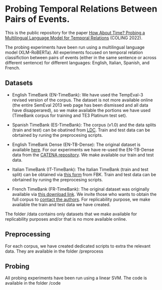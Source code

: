 # Probing Temporal Relations Between Pairs of Events.

This is the public repository for the paper [How About Time? Probing a Multilingual Language Model for Temporal Relations](https://github.com/irenedini/tlink_probing/blob/main/COLING_tlink_probing.pdf) (COLING 2022).

The probing experiments have been run using a multilingual language model (XLM-RoBERTa). All experiments focused on temporal relation classifiction between pairs of events (either in the same sentence or across different sentence) for different languages: English, Italian, Spanish, and French. 


## Datasets

- English TimeBank (EN-TimeBank): We have used the TempEval-3 revised version of the corpus. The dataset is not more available online (the entire SemEval 2013 web page has been dismissed and all data have disapperared), so we make available the portions we have used (TimeBank corpus for training and TE3 Platinum test set).

- Spanish TimeBank (ES-TimeBank): The corpus (v1.0) and the data splits (train and test) can be obatined from [LDC](https://catalog.ldc.upenn.edu/LDC2012T12). Train and test data can be obrtained by runing the preprocesing scripts.

- English TimeBank Dense (EN-TB-Dense): The original dataset is available [here](). For our experiments we have re-used the EN-TB-Dense data from the [CATENA repository](https://github.com/paramitamirza/CATENA/blob/master/data/TimebankDense.TLINK.txt). We make available our train and test data.

- Italian TimeBank (IT-TimeBank): The Italian TimeBank (train and test split) can be obtained via [this form](https://hltdistributor.fbk.eu/index.php) from FBK. Train and test data can be obrtained by runing the preprocesing scripts.

- French TimeBank (FR-TimeBank): The original dataset was originally available via [this download link](https://gforge.inria.fr/projects/fr-timebank/). We invite those who wants to obtain the full corpus to [contact the authors](https://hal.inria.fr/inria-00606631/fr/). For replicability purpose, we make available the train and test data we have created.

The folder /data contains only datasets that we make available for replicability purposes and/or that is no more available online.

## Preprocessing

For each corpus, we have created dedicated scripts to extra the relevant data. They are available in the folder /preprocess 

## Probing

All probing experiments have been run using a linear SVM. The code is available in the folder /code

